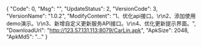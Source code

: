 {
	"Code": 0,
	"Msg": "",
	"UpdateStatus": 2,
	"VersionCode": 3,
	"VersionName": "1.0.2",
	"ModifyContent": "1、优化api接口。\r\n2、添加使用demo演示。\r\n3、新增自定义更新服务API接口。\r\n4、优化更新提示界面。",
	"DownloadUrl": "http://123.57.131.113:8079/CarLin.apk",
	"ApkSize": 2048,
	"ApkMd5": "..."
}
